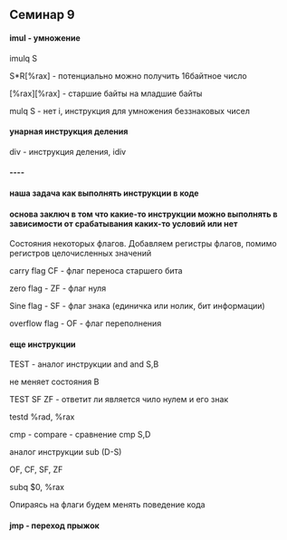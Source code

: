 ## Семинар 9

#### imul - умножение

imulq S 

S*R[%rax] - потенциально можно получить 16байтное число

[%rax][%rax] - старшие байты на младшие байты

mulq S - нет i, инструкция для умножения беззнаковых чисел

#### унарная инструкция деления

div - инструкция деления, idiv 

#### ---- 

#### наша задача как выполнять инструкции в коде

#### основа заключ в том что какие-то инструкции можно выполнять в зависимости от срабатывания каких-то условий или нет

Состояния некоторых флагов. Добавляем регистры флагов, помимо регистров целочисленных значений

carry flag CF - флаг переноса старшего бита 

zero flag - ZF - флаг нуля 

Sine flag - SF - флаг знака (единичка или нолик, бит информации)

overflow flag - OF - флаг переполнения

#### еще инструкции

TEST - аналог инструкции and           and S,B

не меняет состояния B 

TEST SF ZF - ответит ли является чило нулем и его знак

testd %rad, %rax

cmp - compare - сравнение              cmp S,D
 
аналог инструкции sub  (D-S)  

OF, CF, SF, ZF

subq $0, %rax

Опираясь на флаги будем менять поведение кода

#### jmp - переход прыжок


